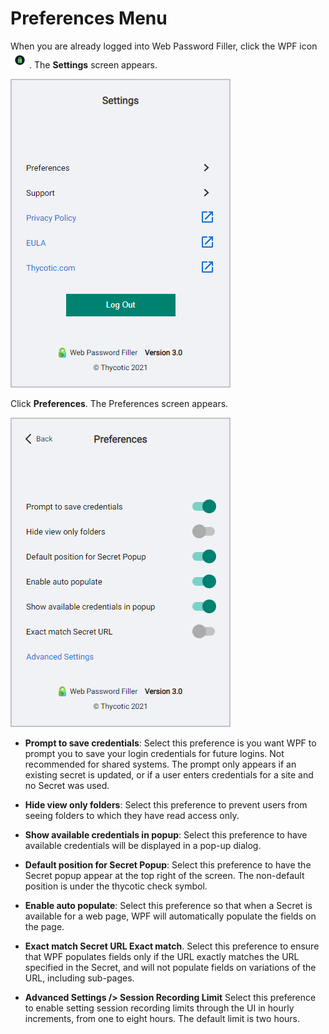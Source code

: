 [title]: # (Preferences Menu)
[tags]: # (WPF)
[priority]: # (6)

# Preferences Menu

When you are already logged into Web Password Filler, click the WPF icon![img](images/clip_image009.png "Logged in icon"). The **Settings** screen appears.

![settings](images/settings-small.png "WPF Settings Menu")

Click **Preferences**. The Preferences screen appears.

![settings](images/preferences.png "WPF Settings Menu")

* __Prompt to save credentials__: Select this preference is you want WPF to prompt you to save your login credentials for future logins. Not recommended for shared systems. The prompt only appears if an existing secret is updated, or if a user enters credentials for a site and no Secret was used.

* __Hide view only folders__: Select this preference to prevent users from seeing folders to which they have read access only.

* __Show available credentials in popup__: Select this preference to have available credentials will be displayed in a pop-up dialog.

* **Default position for Secret Popup**: Select this preference to have the Secret popup appear at the top right of the screen. The non-default position is under the thycotic check symbol.

* **Enable auto populate**: Select this preference so that when a Secret is available for a web page, WPF will automatically populate the fields on the page.

* **Exact match Secret URL Exact match**. Select this preference to ensure that WPF populates fields only if the URL exactly matches the URL specified in the Secret, and will not populate fields on variations of the URL, including sub-pages.

* **Advanced Settings /> Session Recording Limit** Select this preference to enable setting session recording limits through the UI in hourly increments, from one to eight hours. The default limit is two hours.
